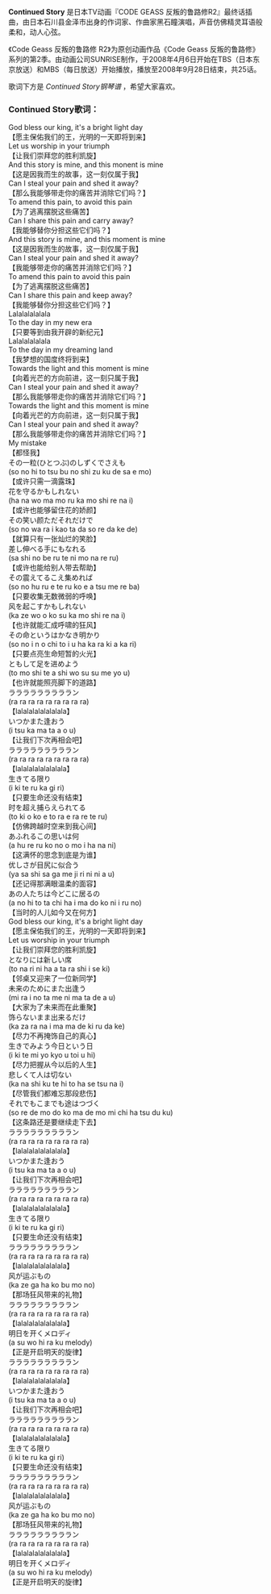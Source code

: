 

**Continued Story** 是日本TV动画『CODE GEASS
反叛的鲁路修R2』最终话插曲，由日本石川县金泽市出身的作词家、作曲家黑石瞳演唱，声音仿佛精灵耳语般柔和，动人心弦。

  
《Code Geass 反叛的鲁路修 R2》为原创动画作品《Code Geass
反叛的鲁路修》系列的第2季。由动画公司SUNRISE制作，于2008年4月6日开始在TBS（日本东京放送）和MBS（每日放送）开始播放，播放至2008年9月28日结束，共25话。

  
歌词下方是 _Continued Story钢琴谱_ ，希望大家喜欢。

### Continued Story歌词：

God bless our king, it's a bright light day  
【愿主保佑我们的王，光明的一天即将到来】  
Let us worship in your triumph  
【让我们崇拜您的胜利凯旋】  
And this story is mine, and this monent is mine  
【这是因我而生的故事，这一刻仅属于我】  
Can I steal your pain and shed it away?  
【那么我能够带走你的痛苦并消除它们吗？】  
To amend this pain, to avoid this pain  
【为了逃离摆脱这些痛苦】  
Can I share this pain and carry away?  
【我能够替你分担这些它们吗？】  
And this story is mine, and this moment is mine  
【这是因我而生的故事，这一刻仅属于我】  
Can I steal your pain and shed it away?  
【我能够带走你的痛苦并消除它们吗？】  
To amend this pain to avoid this pain  
【为了逃离摆脱这些痛苦】  
Can I share this pain and keep away?  
【我能够替你分担这些它们吗？】  
Lalalalalalala  
To the day in my new era  
【只要等到由我开辟的新纪元】  
Lalalalalalala  
To the day in my dreaming land  
【我梦想的国度终将到来】  
Towards the light and this moment is mine  
【向着光芒的方向前进，这一刻只属于我】  
Can I steal your pain and shed it away?  
【那么我能够带走你的痛苦并消除它们吗？】  
Towards the light and this moment is mine  
【向着光芒的方向前进，这一刻只属于我】  
Can I steal your pain and shed it away?  
【那么我能够带走你的痛苦并消除它们吗？】  
My mistake  
【都怪我】  
その一粒(ひとつぶ)のしずくでさえも  
(so no hi to tsu bu no shi zu ku de sa e mo)  
【或许只需一滴露珠】  
花を守るかもしれない  
(ha na wo ma mo ru ka mo shi re na i)  
【或许也能够留住花的娇颜】  
その笑い颜ただそれだけで  
(so no wa ra i kao ta da so re da ke de)  
【就算只有一张灿烂的笑脸】  
差し伸べる手にもなれる  
(sa shi no be ru te ni mo na re ru)  
【或许也能给别人带去帮助】  
その震えてるこえ集めれば  
(so no hu ru e te ru ko e a tsu me re ba)  
【只要收集无数微弱的呼唤】  
风を起こすかもしれない  
(ka ze wo o ko su ka mo shi re na i)  
【也许就能汇成呼啸的狂风】  
その命というはかなき明かり  
(so no i n o chi to i u ha ka ra ki a ka ri)  
【只要点亮生命短暂的火光】  
ともして足を进めよう  
(to mo shi te a shi wo su su me yo u)  
【也许就能照亮脚下的道路】  
ラララララララララン  
(ra ra ra ra ra ra ra ra ra)  
【lalalalalalalalala】  
いつかまた逢おう  
(i tsu ka ma ta a o u)  
【让我们下次再相会吧】  
ラララララララララン  
(ra ra ra ra ra ra ra ra ra)  
【lalalalalalalalala】  
生きてる限り  
(i ki te ru ka gi ri)  
【只要生命还没有结束】  
时を超え捕らえられてる  
(to ki o ko e to ra e ra re te ru)  
【仿佛跨越时空来到我心间】  
あふれるこの思いは何  
(a hu re ru ko no o mo i ha na ni)  
【这满怀的思念到底是为谁】  
优しさが目尻に似合う  
(ya sa shi sa ga me ji ri ni ni a u)  
【还记得那满眼温柔的面容】  
あの人たちは今どこに居るの  
(a no hi to ta chi ha i ma do ko ni i ru no)  
【当时的人儿如今又在何方】  
God bless our king, it's a bright light day  
【愿主保佑我们的王，光明的一天即将到来】  
Let us worship in your triumph  
【让我们崇拜您的胜利凯旋】  
となりには新しい席  
(to na ri ni ha a ta ra shi i se ki)  
【邻桌又迎来了一位新同学】  
未来のためにまた出逢う  
(mi ra i no ta me ni ma ta de a u)  
【大家为了未来而在此重聚】  
饰らないまま出来るだけ  
(ka za ra na i ma ma de ki ru da ke)  
【尽力不再掩饰自己的真心】  
生きでみよう今日という日  
(i ki te mi yo kyo u toi u hi)  
【尽力把握从今以后的人生】  
悲しくて人は切ない  
(ka na shi ku te hi to ha se tsu na i)  
【尽管我们都难忘那段悲伤】  
それでもこまでも途はつづく  
(so re de mo do ko ma de mo mi chi ha tsu du ku)  
【这条路还是要继续走下去】  
ラララララララララン  
(ra ra ra ra ra ra ra ra ra)  
【lalalalalalalalala】  
いつかまた逢おう  
(i tsu ka ma ta a o u)  
【让我们下次再相会吧】  
ラララララララララン  
(ra ra ra ra ra ra ra ra ra)  
【lalalalalalalalala】  
生きてる限り  
(i ki te ru ka gi ri)  
【只要生命还没有结束】  
ラララララララララン  
(ra ra ra ra ra ra ra ra ra)  
【lalalalalalalalala】  
风が运ぶもの  
(ka ze ga ha ko bu mo no)  
【那场狂风带来的礼物】  
ラララララララララン  
(ra ra ra ra ra ra ra ra ra)  
【lalalalalalalalala】  
明日を开くメロディ  
(a su wo hi ra ku melody)  
【正是开启明天的旋律】  
ラララララララララン  
(ra ra ra ra ra ra ra ra ra)  
【lalalalalalalalala】  
いつかまた逢おう  
(i tsu ka ma ta a o u)  
【让我们下次再相会吧】  
ラララララララララン  
(ra ra ra ra ra ra ra ra ra)  
【lalalalalalalalala】  
生きてる限り  
(i ki te ru ka gi ri)  
【只要生命还没有结束】  
ラララララララララン  
(ra ra ra ra ra ra ra ra ra)  
【lalalalalalalalala】  
风が运ぶもの  
(ka ze ga ha ko bu mo no)  
【那场狂风带来的礼物】  
ラララララララララン  
(ra ra ra ra ra ra ra ra ra)  
【lalalalalalalalala】  
明日を开くメロディ  
(a su wo hi ra ku melody)  
【正是开启明天的旋律】

